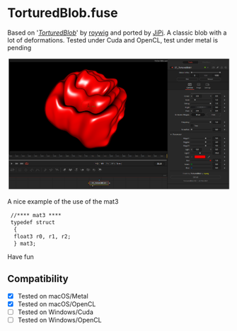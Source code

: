 TorturedBlob.fuse
================

Based on '_[TorturedBlob](https://www.shadertoy.com/view/MlKGDK)_' by [roywig](https://www.shadertoy.com/user/roywig) and ported by [JiPi](../../Site/Profiles/JiPi.md). A classic blob with a lot of deformations. Tested under Cuda and OpenCL, test under metal is pending

[![screenshot](TorturedBlob.png)](https://github.com/nmbr73/Shadertoys/blob/main/BlobShader/TorturedBlob.fuse)


A nice example of the use of the mat3

```
 //**** mat3 ****
 typedef struct
  {
  float3 r0, r1, r2;
  } mat3;
```
Have fun

## Compatibility
- [x] Tested on macOS/Metal
- [x] Tested on macOS/OpenCL
- [ ] Tested on Windows/Cuda
- [ ] Tested on Windows/OpenCL
